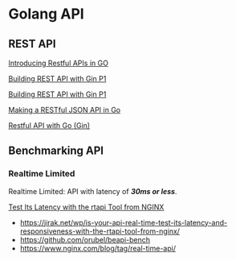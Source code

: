 # Golang API

## REST API

[]()

[Introducing Restful APIs in GO](https://adityagoel123.medium.com/benchmarking-in-go-aaa56a6e2dba)

[Building REST API with Gin P1](https://medium.com/@wattanai.tha/go-tutorial-series-ep-1-building-rest-api-with-gin-7c17c7ab1d5b)

[Building REST API with Gin P1](https://medium.com/@wattanai.tha/go-tutorial-series-ep-2-persisting-api-data-with-gorm-c89103cd266b)

[Making a RESTful JSON API in Go](https://thenewstack.io/make-a-restful-json-api-go/)

[Restful API with Go (Gin)](https://kuzeykose.medium.com/restful-api-with-go-gin-80abb49a226c)

## Benchmarking API

### Realtime Limited

Realtime Limited: API with latency of ***30ms or less***.

[Test Its Latency with the rtapi Tool from NGINX](https://www.nginx.com/blog/api-real-time-test-latency-responsiveness-nginx-rtapi-tool/)

- https://jirak.net/wp/is-your-api-real-time-test-its-latency-and-responsiveness-with-the-rtapi-tool-from-nginx/
- https://github.com/orubel/beapi-bench
- https://www.nginx.com/blog/tag/real-time-api/

